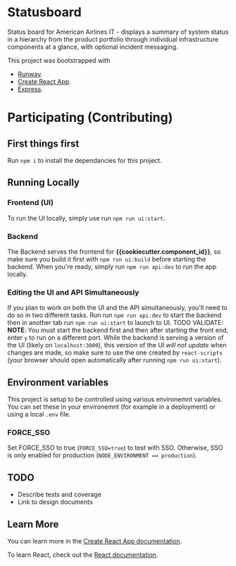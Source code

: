 # Statusboard
Status board for American Airlines IT - displays a summary of system status in a hierarchy from the product portfolio through individual infrastructure components at a glance, with optional incident messaging.

This project was bootstrapped with
 * [Runway](https://americanairlines.slack.com/archives/C0112F1JKNG).
 * [Create React App](https://github.com/facebook/create-react-app).
 * [Express](http://expressjs.com).

# Participating (Contributing)

## First things first
Run `npm i` to install the dependancies for this project.

## Running Locally
### Frontend (UI)
To run the UI locally, simply use run `npm run ui:start`.

### Backend
The Backend serves the frontend for **{{cookiecutter.component_id}}**, so make sure you build it first with `npm run ui:build` before starting the backend. When you're ready, simply run `npm run api:dev` to run the app locally.

### Editing the UI and API Simultaneously
If you plan to work on both the UI and the API simultaneously, you'll need to do so in two different tasks. Run run `npm run api:dev` to start the backend then in another tab run `npm run ui:start` to launch to UI. TODO VALIDATE: **NOTE**: You must start the backend first and then after starting the front end, enter `y` to run on a different port. While the backend is serving a version of the UI (likely on `localhost:3000`), this version of the UI _will not update_ when changes are made, so make sure to use the one created by `react-scripts` (your browser should open automatically after running `npm run ui:start`).

## Environment variables
This project is setup to be controlled using various environemnt variables. You can set these in your environemnt (for example in a deployment) or using a local `.env` file.

### FORCE_SSO
Set FORCE_SSO to true (`FORCE_SSO=true`) to test with SSO. Otherwise, SSO is only enabled for production (`NODE_ENVIRONMENT == production`).

## TODO
* Describe tests and coverage
* Link to design documents

## Learn More

You can learn more in the [Create React App documentation](https://facebook.github.io/create-react-app/docs/getting-started).

To learn React, check out the [React documentation](https://reactjs.org/).
